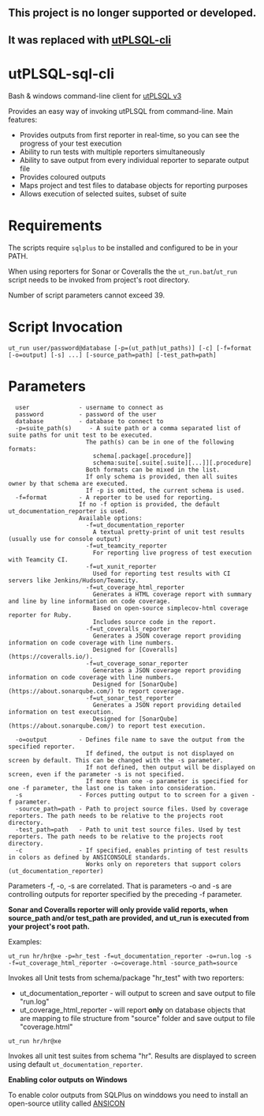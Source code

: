 This project is no longer supported or developed. 
----
It was replaced with [utPLSQL-cli](https://github.com/utPLSQL/utPLSQL-cli)
----


# utPLSQL-sql-cli

Bash & windows command-line client for [utPLSQL v3](https://github.com/utPLSQL/utPLSQL/)

Provides an easy way of invoking utPLSQL from command-line.
Main features:

- Provides outputs from first reporter in real-time, so you can see the progress of your test execution 
- Ability to run tests with multiple reporters simultaneously
- Ability to save output from every individual reporter to separate output file
- Provides coloured outputs
- Maps project and test files to database objects for reporting purposes
- Allows execution of selected suites, subset of suite

# Requirements 

The scripts require `sqlplus` to be installed and configured to be in your PATH.

When using reporters for Sonar or Coveralls the the `ut_run.bat`/`ut_run` script needs to be invoked from project's root directory.     

Number of script parameters cannot exceed 39.

# Script Invocation

`ut_run user/password@database [-p=(ut_path|ut_paths)] [-c] [-f=format [-o=output] [-s] ...] [-source_path=path] [-test_path=path]`

# Parameters

```
  user              - username to connect as
  password          - password of the user
  database          - database to connect to
  -p=suite_path(s)     - A suite path or a comma separated list of suite paths for unit test to be executed.     
                      The path(s) can be in one of the following formats:
                        schema[.package[.procedure]]
                        schema:suite[.suite[.suite][...]][.procedure]
                      Both formats can be mixed in the list.
                      If only schema is provided, then all suites owner by that schema are executed.
                      If -p is omitted, the current schema is used.
  -f=format         - A reporter to be used for reporting.
                    If no -f option is provided, the default ut_documentation_reporter is used.
                    Available options:
                      -f=ut_documentation_reporter
                        A textual pretty-print of unit test results (usually use for console output)
                      -f=ut_teamcity_reporter
                        For reporting live progress of test execution with Teamcity CI. 
                      -f=ut_xunit_reporter
                        Used for reporting test results with CI servers like Jenkins/Hudson/Teamcity.
                      -f=ut_coverage_html_reporter
                        Generates a HTML coverage report with summary and line by line information on code coverage.
                        Based on open-source simplecov-html coverage reporter for Ruby.
                        Includes source code in the report.
                      -f=ut_coveralls_reporter
                        Generates a JSON coverage report providing information on code coverage with line numbers.
                        Designed for [Coveralls](https://coveralls.io/).
                      -f=ut_coverage_sonar_reporter
                        Generates a JSON coverage report providing information on code coverage with line numbers.
                        Designed for [SonarQube](https://about.sonarqube.com/) to report coverage.
                      -f=ut_sonar_test_reporter
                        Generates a JSON report providing detailed information on test execution.
                        Designed for [SonarQube](https://about.sonarqube.com/) to report test execution.

  -o=output         - Defines file name to save the output from the specified reporter.
                      If defined, the output is not displayed on screen by default. This can be changed with the -s parameter.
                      If not defined, then output will be displayed on screen, even if the parameter -s is not specified.
                      If more than one -o parameter is specified for one -f parameter, the last one is taken into consideration.
  -s                - Forces putting output to to screen for a given -f parameter.
  -source_path=path - Path to project source files. Used by coverage reporters. The path needs to be relative to the projects root directory.
  -test_path=path   - Path to unit test source files. Used by test reporters. The path needs to be relative to the projects root directory.
  -c                - If specified, enables printing of test results in colors as defined by ANSICONSOLE standards. 
                      Works only on reporeters that support colors (ut_documentation_reporter)
```

Parameters -f, -o, -s are correlated. That is parameters -o and -s are controlling outputs for reporter specified by the preceding -f parameter.

**Sonar and Coveralls reporter will only provide valid reports, when source_path and/or test_path are provided, and ut_run is executed from your project's root path.**

Examples:

`ut_run hr/hr@xe -p=hr_test -f=ut_documentation_reporter -o=run.log -s -f=ut_coverage_html_reporter -o=coverage.html -source_path=source`

Invokes all Unit tests from schema/package "hr_test" with two reporters:

- ut_documentation_reporter - will output to screen and save output to file "run.log"
- ut_coverage_html_reporter - will report **only** on database objects that are mapping to file structure from "source" folder and save output to file "coverage.html"


`ut_run hr/hr@xe`

Invokes all unit test suites from schema "hr".
Results are displayed to screen using default `ut_documentation_reporter`.

**Enabling color outputs on Windows**

To enable color outputs from SQLPlus on winddows you need to install an open-source utility called [ANSICON](http://adoxa.altervista.org/ansicon/)

